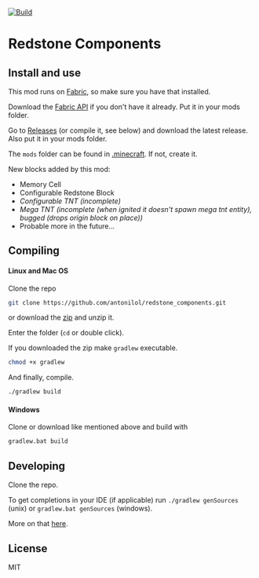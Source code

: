 [![Build](https://github.com/antonilol/redstone_components/actions/workflows/build.yml/badge.svg)](https://github.com/antonilol/redstone_components/actions/workflows/build.yml)

# Redstone Components

## Install and use

This mod runs on [Fabric](https://fabricmc.net/), so make sure you have that installed.

Download the [Fabric API](https://www.curseforge.com/minecraft/mc-mods/fabric-api/files) if you don't have it already. Put it in your mods folder.

Go to [Releases](https://github.com/antonilol/redstone_components/releases) (or compile it, see below) and download the latest release. Also put it in your mods folder.

The `mods` folder can be found in [.minecraft](https://minecraft.fandom.com/wiki/.minecraft#Locating_.minecraft).
If not, create it.

New blocks added by this mod:
- Memory Cell
- Configurable Redstone Block
- *Configurable TNT (incomplete)*
- *Mega TNT (incomplete (when ignited it doesn't spawn mega tnt entity), bugged (drops origin block on place))*
- Probable more in the future...

[//]: # (Comment: TODO more text here)

## Compiling

#### Linux and Mac OS

Clone the repo

```bash
git clone https://github.com/antonilol/redstone_components.git
```
or download the [zip](https://github.com/antonilol/redstone_components/archive/refs/heads/master.zip) and unzip it.

Enter the folder (`cd` or double click).

If you downloaded the zip make `gradlew` executable.

```bash
chmod +x gradlew
```

And finally, compile.

```bash
./gradlew build
```

#### Windows

Clone or download like mentioned above and build with

```bash
gradlew.bat build
```

## Developing

Clone the repo.

To get completions in your IDE (if applicable) run `./gradlew genSources` (unix) or `gradlew.bat genSources` (windows).

More on that [here](https://fabricmc.net/wiki/tutorial:setup).

## License

MIT


